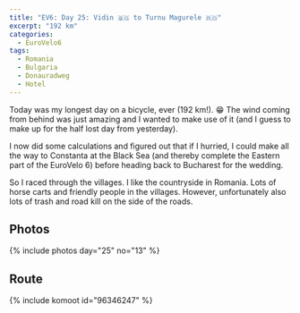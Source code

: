 ```yaml
---
title: "EV6: Day 25: Vidin 🇧🇬 to Turnu Magurele 🇷🇴"
excerpt: "192 km"
categories:
  - EuroVelo6
tags:
  - Romania
  - Bulgaria
  - Donauradweg
  - Hotel
---
```


Today was my longest day on a bicycle, ever (192 km!). 😁 The wind coming from behind was just amazing and I wanted to make use of it (and I guess to make up for the half lost day from yesterday).

I now did some calculations and figured out that if I hurried, I could make all the way to Constanta at the Black Sea (and thereby complete the Eastern part of the EuroVelo 6) before heading back to Bucharest for the wedding.

So I raced through the villages. I like the countryside in Romania. Lots of horse carts and friendly people in the villages. However, unfortunately also lots of trash and road kill on the side of the roads.

## Photos

{% include photos day="25" no="13" %}

## Route
{% include komoot id="96346247" %}
